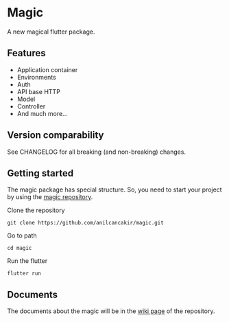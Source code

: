 # Magic

A new magical flutter package.

## Features

- Application container
- Environments
- Auth
- API base HTTP
- Model
- Controller
- And much more...

## Version comparability

See CHANGELOG for all breaking (and non-breaking) changes.

## Getting started

The magic package has special structure. So, you need to start your project by using the [magic repository](https://github.com/anilcancakir/magic).

Clone the repository

```git clone https://github.com/anilcancakir/magic.git```

Go to path

```cd magic```

Run the flutter

```flutter run```

## Documents

The documents about the magic will be in the [wiki page](https://github.com/anilcancakir/magic/wiki) of the repository.